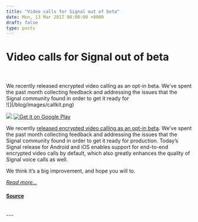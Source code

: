 ```yaml
---
title: "Video calls for Signal out of beta"
date: Mon, 13 Mar 2017 00:00:00 +0000
draft: false
type: posts
---
```

# Video calls for Signal out of beta

<br/>

<br/>
 We recently released encrypted video calling as an opt-in beta. We’ve spent the past month collecting feedback and addressing the issues that the Signal community found in order to get it ready for
<br/>
![](/blog/images/callkit.png)

[![](/blog/images/appstore.png)](https://itunes.apple.com/us/app/signal-private-messenger/id874139669) [![Get it on Google Play](https://play.google.com/intl/en_us/badges/images/generic/en-play-badge.png)](https://play.google.com/store/apps/details?id=org.thoughtcrime.securesms)

We recently [released encrypted video calling as an opt-in beta](/blog/signal-video-calls-beta). We’ve spent the past month collecting feedback and addressing the issues that the Signal community found in order to get it ready for production. Today’s Signal release for Android and iOS enables support for end-to-end encrypted video calls by default, which also greatly enhances the quality of Signal voice calls as well.

We think it’s a big improvement, and hope you will to.

[_Read more..._](https://signal.org/blog/signal-video-calls/)

#### [Source](https://signal.org/blog/signal-video-calls/)

<br/>
---
